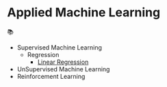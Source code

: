 # Applied Machine Learning

📚 
* Supervised Machine Learning
  * Regression
    * [Linear Regression](https://github.com/adhikariaman01/BookmarkSiteList/blob/master/MyBookmarkedLink/MachineLearning/applied-machine-learning/Regression/LinearRegression.md)
* UnSupervised Machine Learning
* Reinforcement Learning
